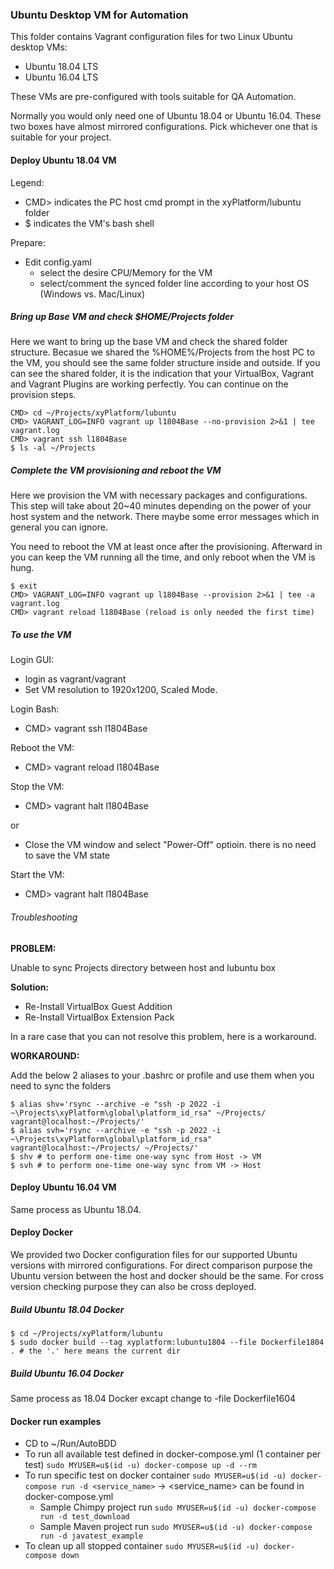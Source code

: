 ### Ubuntu Desktop VM for Automation
This folder contains Vagrant configuration files for two Linux Ubuntu desktop VMs:
* Ubuntu 18.04 LTS
* Ubuntu 16.04 LTS 

These VMs are pre-configured with tools suitable for QA Automation.

Normally you would only need one of Ubuntu 18.04 or Ubuntu 16.04. These two boxes have almost mirrored configurations. Pick whichever one that is suitable for your project.

#### Deploy Ubuntu 18.04 VM
Legend:
* CMD> indicates the PC host cmd prompt in the xyPlatform/lubuntu folder
* $ indicates the VM's bash shell

Prepare:
* Edit config.yaml
    * select the desire CPU/Memory for the VM
    * select/comment the synced folder line according to your host OS (Windows vs. Mac/Linux)

##### Bring up Base VM and check $HOME/Projects folder
Here we want to bring up the base VM and check the shared folder structure. Becasue we shared the %HOME%/Projects from the host PC to the VM, you should see the same folder structure inside and outside. If you can see the shared folder, it is the indication that your VirtualBox, Vagrant and Vagrant Plugins are working perfectly. You can continue on the provision steps.
```
CMD> cd ~/Projects/xyPlatform/lubuntu
CMD> VAGRANT_LOG=INFO vagrant up l1804Base --no-provision 2>&1 | tee vagrant.log
CMD> vagrant ssh l1804Base
$ ls -al ~/Projects
```

##### Complete the VM provisioning and reboot the VM
Here we provision the VM with necessary packages and configurations. This step will take about 20~40 minutes depending on the power of your host system and the network. There maybe some error messages which in general you can ignore.

You need to reboot the VM at least once after the provisioning. Afterward in you can keep the VM running all the time, and only reboot when the VM is hung.
```
$ exit
CMD> VAGRANT_LOG=INFO vagrant up l1804Base --provision 2>&1 | tee -a vagrant.log
CMD> vagrant reload l1804Base (reload is only needed the first time)
```

##### To use the VM
Login GUI:
* login as vagrant/vagrant
* Set VM resolution to 1920x1200, Scaled Mode.

Login Bash:
* CMD> vagrant ssh l1804Base

Reboot the VM:
* CMD> vagrant reload l1804Base

Stop the VM:
* CMD> vagrant halt l1804Base

or

* Close the VM window and select "Power-Off" optioin. there is no need to save the VM state

Start the VM:
* CMD> vagrant halt l1804Base

###### Troubleshooting

**PROBLEM:**

Unable to sync Projects directory between host and lubuntu box

**Solution:**

* Re-Install VirtualBox Guest Addition
* Re-Install VirtualBox Extension Pack

In a rare case that you can not resolve this problem, here is a workaround. 

**WORKAROUND:**

Add the below 2 aliases to your .bashrc or profile and use them when you need to sync the folders

```
$ alias shv='rsync --archive -e "ssh -p 2022 -i ~\Projects\xyPlatform\global\platform_id_rsa" ~/Projects/ vagrant@localhost:~/Projects/'
$ alias svh='rsync --archive -e "ssh -p 2022 -i ~\Projects\xyPlatform\global\platform_id_rsa"  vagrant@localhost:~/Projects/ ~/Projects/'
$ shv # to perform one-time one-way sync from Host -> VM
$ svh # to perform one-time one-way sync from VM -> Host
```

#### Deploy Ubuntu 16.04 VM
Same process as Ubuntu 18.04.

#### Deploy Docker
We provided two Docker configuration files for our supported Ubuntu versions with mirrored configurations. For direct comparison purpose the Ubuntu version between the host and docker should be the same. For cross version checking purpose they can also be cross deployed.

##### Build Ubuntu 18.04 Docker
```
$ cd ~/Projects/xyPlatform/lubuntu
$ sudo docker build --tag xyplatform:lubuntu1804 --file Dockerfile1804 . # the '.' here means the current dir
```

##### Build Ubuntu 16.04 Docker
Same process as 18.04 Docker excapt change to -file Dockerfile1604

#### Docker run examples
* CD to ~/Run/AutoBDD
* To run all available test defined in docker-compose.yml (1 container per test)
	```sudo MYUSER=u$(id -u) docker-compose up -d --rm```
* To run specific test on docker container
    ```sudo MYUSER=u$(id -u) docker-compose run -d <service_name>``` &rightarrow; <service_name> can be found in docker-compose.yml
    * Sample Chimpy project run
    ```sudo MYUSER=u$(id -u) docker-compose run -d test_download```
    * Sample Maven project run
    ```sudo MYUSER=u$(id -u) docker-compose run -d javatest_example```
* To clean up all stopped container
    ```sudo MYUSER=u$(id -u) docker-compose down```